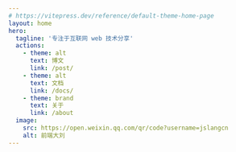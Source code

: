 ```yaml
---
# https://vitepress.dev/reference/default-theme-home-page
layout: home
hero:
  tagline: '专注于互联网 web 技术分享'
  actions:
    - theme: alt
      text: 博文
      link: /post/
    - theme: alt
      text: 文档
      link: /docs/
    - theme: brand
      text: 关于
      link: /about
  image:
    src: https://open.weixin.qq.com/qr/code?username=jslangcn
    alt: 前端大刘
---
```


